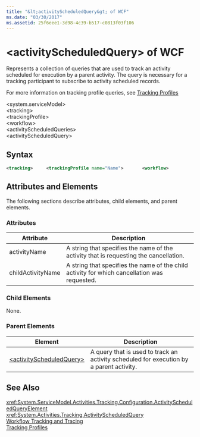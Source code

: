 ```yaml
---
title: "&lt;activityScheduledQuery&gt; of WCF"
ms.date: "03/30/2017"
ms.assetid: 25f6eee1-3d98-4c39-b517-c0813f03f106
---
```

# &lt;activityScheduledQuery&gt; of WCF
Represents a collection of queries that are used to track an activity scheduled for execution by a parent activity. The query is necessary for a tracking participant to subscribe to activity scheduled records.  

 For more information on tracking profile queries, see [Tracking Profiles](../../../../../docs/framework/windows-workflow-foundation/tracking-profiles.md)  

 \<system.serviceModel>  
\<tracking>  
\<trackingProfile>  
\<workflow>  
\<activityScheduledQueries>  
\<activityScheduledQuery>  

## Syntax  

```xml
<tracking>     <trackingProfile name="Name">       <workflow>          <activityScheduledQueries>             <activityScheduledQuery activityName="String"                 childActivityName="String"/>          </activityScheduledQueries>       </workflow>     </trackingProfile></tracking>  
```  

## Attributes and Elements  
 The following sections describe attributes, child elements, and parent elements.  

### Attributes  


|Attribute|Description|  
|---------------|-----------------|  
|activityName|A string that specifies the name of the activity that is requesting the cancellation.|  
|childActivityName|A string that specifies the name of the child activity for which cancellation was requested.|  

### Child Elements  
 None.  

### Parent Elements  


|Element|Description|  
|-------------|-----------------|  
|[\<activityScheduledQuery>](../../../../../docs/framework/configure-apps/file-schema/windows-workflow-foundation/activityscheduledquery.md)|A query that is used to track an activity scheduled for execution by a parent activity.|  

## See Also  
 <xref:System.ServiceModel.Activities.Tracking.Configuration.ActivityScheduledQueryElement>     
 <xref:System.Activities.Tracking.ActivityScheduledQuery>     
 [Workflow Tracking and Tracing](../../../../../docs/framework/windows-workflow-foundation/workflow-tracking-and-tracing.md)  
 [Tracking Profiles](../../../../../docs/framework/windows-workflow-foundation/tracking-profiles.md)
